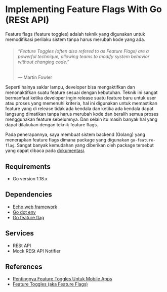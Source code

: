# Implementing Feature Flags With Go (RESt API)
Feature flags (feature toggles) adalah teknik yang digunakan untuk memodifikasi perilaku sistem tanpa harus merubah kode yang ada.
<blockquote cite="https://martinfowler.com/articles/feature-toggles.html">
  <p>
    <i>
      <h6>“Feature Toggles (often also refered to as Feature Flags) are a powerful technique,
           allowing teams to modify system behavior without changing code.”
       </h6>
    </i>
    — Martin Fowler</h5>
  <p>
</blockquote>
Seperti halnya saklar lampu, developer bisa mengaktifkan dan menonaktifkan suatu feature sesuai dengan kebutuhan. Teknik ini sangat bermanfaat ketika developer ingin release suatu feature baru untuk user atau proses yang memenuhi kriteria, hal ini digunakan untuk memastikan feature yang di release tidak ada kendala dan ketika ada kendala dapat langsung dimatikan tanpa harus merubah kode dan beralih semua proses menggunakan feature sebelumnya. Dan selain itu masih banyak hal yang dapat dilakukan dengan teknik feature flags.

Pada penerapannya, saya membuat sistem backend (Golang) yang menerapkan feature flags dimana package yang digunakan `go-feature-flag`. Sangat banyak kemudahan yang diberikan oleh package tersebut yang dapat dibaca pada [dokumentasi](https://docs.gofeatureflag.org/v0.27.1).

## Requirements
- Go version 1.18.x

## Dependencies
- [Echo web framework](https://echo.labstack.com)
- [Go dot env](https://github.com/joho/godotenv)
- [Go feature flag](https://github.com/thomaspoignant/go-feature-flag)

## Services
- RESt API
- Mock RESt API Notifier

## References
- [Pentingnya Feature Toggles Untuk Mobile Apps](https://medium.com/easyread/pentingnya-feature-toggles-feature-flags-untuk-mobile-apps-a31302c247f9)
- [Feature Toggles (aka Feature Flags)](https://martinfowler.com/articles/feature-toggles.html)

